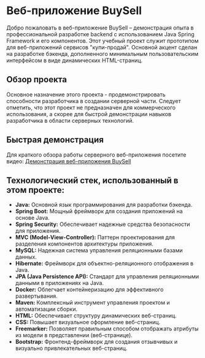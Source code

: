 # Веб-приложение BuySell

Добро пожаловать в веб-приложение BuySell – демонстрация опыта в профессиональной разработке backend с использованием Java Spring Framework и его компонентов. Этот учебный проект служит прототипом для веб-приложений сервисов "купи-продай". Основной акцент сделан на разработке бэкенда, дополненного минимальным пользовательским интерфейсом в виде динамических HTML-страниц.

## Обзор проекта

Основное назначение этого проекта - продемонстрировать способности разработчика в создании серверной части. Следует отметить, что этот проект не предназначен для коммерческого использования, а скорее для быстрой демонстрации навыков разработчика в области серверных технологий.

## Быстрая демонстрация

Для краткого обзора работы серверного веб-приложения посетите видео: [Демонстрация веб-приложения BuySell](https://youtu.be/MSnN0X0RHKM)

## Технологический стек, использованный в этом проекте:

- **Java:** Основной язык программирования для разработки бэкенда.
- **Spring Boot:** Мощный фреймворк для создания приложений на основе Java.
- **Spring Security:** Обеспечивает надежные средства безопасности для приложения.
- **MVC (Model-View-Controller):** Паттерн проектирования для разделения компонентов архитектуры приложения.
- **MySQL:** Надежная система управления реляционными базами данных.
- **Hibernate:** Фреймворк для объектно-реляционного отображения в Java.
- **JPA (Java Persistence API):** Стандарт для управления реляционными данными в приложениях на Java.
- **Docker:** Облегчает контейнеризацию для эффективного развертывания.
- **Maven:** Комплексный инструмент управления проектом и автоматизации сборки.
- **HTML:** Обеспечивает структуру динамических веб-страниц.
- **CSS:** Повышает визуальное оформление веб-страниц.
- **Freemarker:** Позволяет правильным способом отображать атрибуты из модели в представлении (веб-странице).
- **Bootstrap:** Фронтенд-фреймворк для создания отзывчивых и визуально привлекательных веб-страниц.
